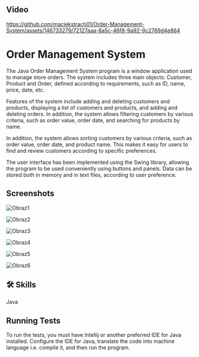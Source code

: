 
## Video

https://github.com/maciekstrach01/Order-Management-System/assets/146733279/72127aaa-8a5c-46f8-9a92-9c2769d4e864

# Order Management System

The Java Order Management System program is a window application used to manage store orders. The system includes three main objects: Customer, Product and Order, defined according to requirements, such as ID, name, price, date, etc.

Features of the system include adding and deleting customers and products, displaying a list of customers and products, and adding and deleting orders. In addition, the system allows filtering customers by various criteria, such as order value, order date, and searching for products by name.

In addition, the system allows sorting customers by various criteria, such as order value, order date, and product name. This makes it easy for users to find and review customers according to specific preferences.

The user interface has been implemented using the Swing library, allowing the program to be used conveniently using buttons and panels. Data can be stored both in memory and in text files, according to user preference.

## Screenshots

![Obraz1](https://github.com/maciekstrach01/Order-Management-System/assets/146733279/a5c34f73-bd5a-40bb-8982-e742d533f779)

![Obraz2](https://github.com/maciekstrach01/Order-Management-System/assets/146733279/0020f241-7cad-4ede-95c4-068daae17814)

![Obraz3](https://github.com/maciekstrach01/Order-Management-System/assets/146733279/1f16c17e-b8d8-4bad-97d8-47af9d9c4ff1)

![Obraz4](https://github.com/maciekstrach01/Order-Management-System/assets/146733279/4981d770-05ac-4feb-825f-688734a8c39e)

![Obraz5](https://github.com/maciekstrach01/Order-Management-System/assets/146733279/f751287c-e618-45cd-870e-3581a4ceebea)

![Obraz6](https://github.com/maciekstrach01/Order-Management-System/assets/146733279/12150996-c72c-49d6-9130-7aaccd291a55)














## 🛠 Skills
Java


## Running Tests

To run the tests, you must have Intellij or another preferred IDE for Java installed. Configure the IDE for Java, translate the code into machine language i.e. compile it, and then run the program.
